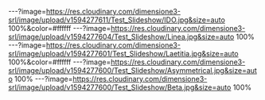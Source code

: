 ---?image=https://res.cloudinary.com/dimensione3-srl/image/upload/v1594277611/Test_Slideshow/IDO.jpg&size=auto 100%&color=#ffffff
---?image=https://res.cloudinary.com/dimensione3-srl/image/upload/v1594277604/Test_Slideshow/Linea.jpg&size=auto 100%
---?image=https://res.cloudinary.com/dimensione3-srl/image/upload/v1594277601/Test_Slideshow/Laetitia.jpg&size=auto 100%&color=#ffffff
---?image=https://res.cloudinary.com/dimensione3-srl/image/upload/v1594277600/Test_Slideshow/Asymmetrical.jpg&size=auto 100%
---?image=https://res.cloudinary.com/dimensione3-srl/image/upload/v1594277600/Test_Slideshow/Beta.jpg&size=auto 100%